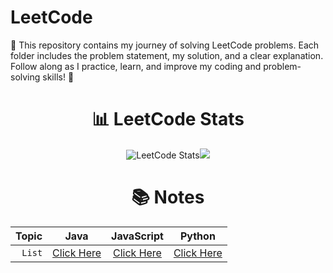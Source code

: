 # LeetCode
🧠 This repository contains my journey of solving LeetCode problems. Each folder includes the problem statement, my solution, and a clear explanation. Follow along as I practice, learn, and improve my coding and problem-solving skills! 🚀
<div align='center' >
 
# 📊 LeetCode Stats
 ![LeetCode Stats](https://leetcard.jacoblin.cool/routhkiranbabu?theme=dark&font=baloo&ext=heatmap)![](https://leetcard.jacoblin.cool/routhkiranbabu?ext=activity)
</div>


<div align = center width = 100%>
 
# 📚 Notes
| Topic | Java | JavaScript | Python |
| ---: | :--: | :--: | :--: |
| `List` | [Click Here](https://github.com/RouthKiranBabu/LeetCode/tree/main/1.%20Two%20Sum/Notes/List%20Methods/Java) | [Click Here](https://github.com/RouthKiranBabu/LeetCode/tree/main/1.%20Two%20Sum/Notes/List%20Methods/JavaScript) | [Click Here](https://github.com/RouthKiranBabu/LeetCode/tree/main/1.%20Two%20Sum/Notes/List%20Methods/Python) |
</div>
